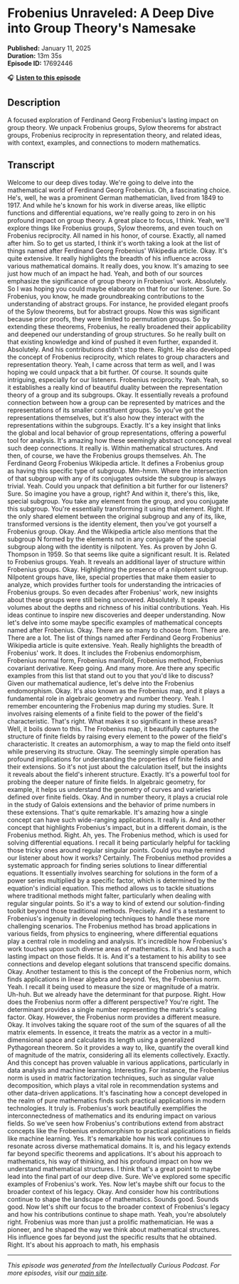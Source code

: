 # Frobenius Unraveled: A Deep Dive into Group Theory's Namesake

**Published:** January 11, 2025  
**Duration:** 13m 35s  
**Episode ID:** 17692446

🎧 **[Listen to this episode](https://intellectuallycurious.buzzsprout.com/2529712/episodes/17692446-frobenius-unraveled-a-deep-dive-into-group-theory's-namesake)**

## Description

A focused exploration of Ferdinand Georg Frobenius's lasting impact on group theory. We unpack Frobenius groups, Sylow theorems for abstract groups, Frobenius reciprocity in representation theory, and related ideas, with context, examples, and connections to modern mathematics.

## Transcript

Welcome to our deep dives today. We're going to delve into the mathematical world of Ferdinand Georg Frobenius. Oh, a fascinating choice. He's, well, he was a prominent German mathematician, lived from 1849 to 1917. And while he's known for his work in diverse areas, like elliptic functions and differential equations, we're really going to zero in on his profound impact on group theory. A great place to focus, I think. Yeah, we'll explore things like Frobenius groups, Sylow theorems, and even touch on Frobenius reciprocity. All named in his honor, of course. Exactly, all named after him. So to get us started, I think it's worth taking a look at the list of things named after Ferdinand Georg Frobenius' Wikipedia article. Okay. It's quite extensive. It really highlights the breadth of his influence across various mathematical domains. It really does, you know. It's amazing to see just how much of an impact he had. Yeah, and both of our sources emphasize the significance of group theory in Frobenius' work. Absolutely. So I was hoping you could maybe elaborate on that for our listener. Sure. So Frobenius, you know, he made groundbreaking contributions to the understanding of abstract groups. For instance, he provided elegant proofs of the Sylow theorems, but for abstract groups. Now this was significant because prior proofs, they were limited to permutation groups. So by extending these theorems, Frobenius, he really broadened their applicability and deepened our understanding of group structures. So he really built on that existing knowledge and kind of pushed it even further, expanded it. Absolutely. And his contributions didn't stop there. Right. He also developed the concept of Frobenius reciprocity, which relates to group characters and representation theory. Yeah, I came across that term as well, and I was hoping we could unpack that a bit further. Of course. It sounds quite intriguing, especially for our listeners. Frobenius reciprocity. Yeah. Yeah, so it establishes a really kind of beautiful duality between the representation theory of a group and its subgroups. Okay. It essentially reveals a profound connection between how a group can be represented by matrices and the representations of its smaller constituent groups. So you've got the representations themselves, but it's also how they interact with the representations within the subgroups. Exactly. It's a key insight that links the global and local behavior of group representations, offering a powerful tool for analysis. It's amazing how these seemingly abstract concepts reveal such deep connections. It really is. Within mathematical structures. And then, of course, we have the Frobenius groups themselves. Ah. The Ferdinand Georg Frobenius Wikipedia article. It defines a Frobenius group as having this specific type of subgroup. Mm-hmm. Where the intersection of that subgroup with any of its conjugates outside the subgroup is always trivial. Yeah. Could you unpack that definition a bit further for our listeners? Sure. So imagine you have a group, right? And within it, there's this, like, special subgroup. You take any element from the group, and you conjugate this subgroup. You're essentially transforming it using that element. Right. If the only shared element between the original subgroup and any of its, like, transformed versions is the identity element, then you've got yourself a Frobenius group. Okay. And the Wikipedia article also mentions that the subgroup N formed by the elements not in any conjugate of the special subgroup along with the identity is nilpotent. Yes. As proven by John G. Thompson in 1959. So that seems like quite a significant result. It is. Related to Frobenius groups. Yeah. It reveals an additional layer of structure within Frobenius groups. Okay. Highlighting the presence of a nilpotent subgroup. Nilpotent groups have, like, special properties that make them easier to analyze, which provides further tools for understanding the intricacies of Frobenius groups. So even decades after Frobenius' work, new insights about these groups were still being uncovered. Absolutely. It speaks volumes about the depths and richness of his initial contributions. Yeah. His ideas continue to inspire new discoveries and deeper understanding. Now let's delve into some maybe specific examples of mathematical concepts named after Frobenius. Okay. There are so many to choose from. There are. There are a lot. The list of things named after Ferdinand Georg Frobenius' Wikipedia article is quite extensive. Yeah. Really highlights the breadth of Frobenius' work. It does. It includes the Frobenius endomorphism, Frobenius normal form, Frobenius manifold, Frobenius method, Frobenius covariant derivative. Keep going. And many more. Are there any specific examples from this list that stand out to you that you'd like to discuss? Given our mathematical audience, let's delve into the Frobenius endomorphism. Okay. It's also known as the Frobenius map, and it plays a fundamental role in algebraic geometry and number theory. Yeah. I remember encountering the Frobenius map during my studies. Sure. It involves raising elements of a finite field to the power of the field's characteristic. That's right. What makes it so significant in these areas? Well, it boils down to this. The Frobenius map, it beautifully captures the structure of finite fields by raising every element to the power of the field's characteristic. It creates an automorphism, a way to map the field onto itself while preserving its structure. Okay. The seemingly simple operation has profound implications for understanding the properties of finite fields and their extensions. So it's not just about the calculation itself, but the insights it reveals about the field's inherent structure. Exactly. It's a powerful tool for probing the deeper nature of finite fields. In algebraic geometry, for example, it helps us understand the geometry of curves and varieties defined over finite fields. Okay. And in number theory, it plays a crucial role in the study of Galois extensions and the behavior of prime numbers in these extensions. That's quite remarkable. It's amazing how a single concept can have such wide-ranging applications. It really is. And another concept that highlights Frobenius's impact, but in a different domain, is the Frobenius method. Right. Ah, yes. The Frobenius method, which is used for solving differential equations. I recall it being particularly helpful for tackling those tricky ones around regular singular points. Could you maybe remind our listener about how it works? Certainly. The Frobenius method provides a systematic approach for finding series solutions to linear differential equations. It essentially involves searching for solutions in the form of a power series multiplied by a specific factor, which is determined by the equation's indicial equation. This method allows us to tackle situations where traditional methods might falter, particularly when dealing with regular singular points. So it's a way to kind of extend our solution-finding toolkit beyond those traditional methods. Precisely. And it's a testament to Frobenius's ingenuity in developing techniques to handle these more challenging scenarios. The Frobenius method has broad applications in various fields, from physics to engineering, where differential equations play a central role in modeling and analysis. It's incredible how Frobenius's work touches upon such diverse areas of mathematics. It is. And has such a lasting impact on those fields. It is. And it's a testament to his ability to see connections and develop elegant solutions that transcend specific domains. Okay. Another testament to this is the concept of the Frobenius norm, which finds applications in linear algebra and beyond. Yes, the Frobenius norm. Yeah. I recall it being used to measure the size or magnitude of a matrix. Uh-huh. But we already have the determinant for that purpose. Right. How does the Frobenius norm offer a different perspective? You're right. The determinant provides a single number representing the matrix's scaling factor. Okay. However, the Frobenius norm provides a different measure. Okay. It involves taking the square root of the sum of the squares of all the matrix elements. In essence, it treats the matrix as a vector in a multi-dimensional space and calculates its length using a generalized Pythagorean theorem. So it provides a way to, like, quantify the overall kind of magnitude of the matrix, considering all its elements collectively. Exactly. And this concept has proven valuable in various applications, particularly in data analysis and machine learning. Interesting. For instance, the Frobenius norm is used in matrix factorization techniques, such as singular value decomposition, which plays a vital role in recommendation systems and other data-driven applications. It's fascinating how a concept developed in the realm of pure mathematics finds such practical applications in modern technologies. It truly is. Frobenius's work beautifully exemplifies the interconnectedness of mathematics and its enduring impact on various fields. So we've seen how Frobenius's contributions extend from abstract concepts like the Frobenius endomorphism to practical applications in fields like machine learning. Yes. It's remarkable how his work continues to resonate across diverse mathematical domains. It is, and his legacy extends far beyond specific theorems and applications. It's about his approach to mathematics, his way of thinking, and his profound impact on how we understand mathematical structures. I think that's a great point to maybe lead into the final part of our deep dive. Sure. We've explored some specific examples of Frobenius's work. Yes. Now let's maybe shift our focus to the broader context of his legacy. Okay. And consider how his contributions continue to shape the landscape of mathematics. Sounds good. Sounds good. Now let's shift our focus to the broader context of Frobenius's legacy and how his contributions continue to shape math. Yeah, you're absolutely right. Frobenius was more than just a prolific mathematician. He was a pioneer, and he shaped the way we think about mathematical structures. His influence goes far beyond just the specific results that he obtained. Right. It's about his approach to math, his emphasis

---
*This episode was generated from the Intellectually Curious Podcast. For more episodes, visit our [main site](https://intellectuallycurious.buzzsprout.com).*
